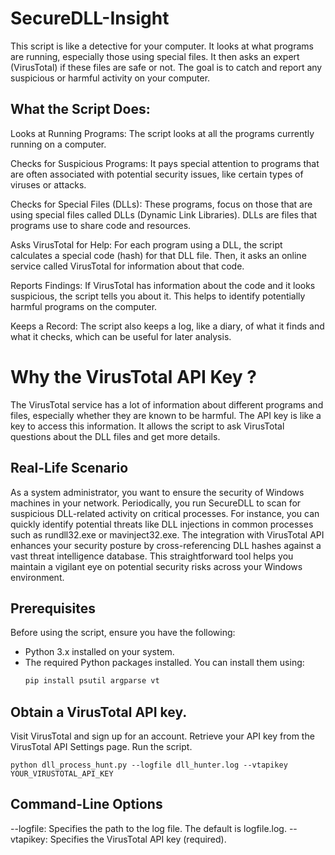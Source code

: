 # SecureDLL-Insight
This script is like a detective for your computer. It looks at what programs are running, especially those using special files. It then asks an expert (VirusTotal) if these files are safe or not. The goal is to catch and report any suspicious or harmful activity on your computer.

## What the Script Does:
Looks at Running Programs: The script looks at all the programs currently running on a computer.

Checks for Suspicious Programs: It pays special attention to programs that are often associated with potential security issues, like certain types of viruses or attacks.

Checks for Special Files (DLLs): These programs, focus on those that are using special files called DLLs (Dynamic Link Libraries). DLLs are files that programs use to share code and resources.

Asks VirusTotal for Help: For each program using a DLL, the script calculates a special code (hash) for that DLL file. Then, it asks an online service called VirusTotal for information about that code.

Reports Findings: If VirusTotal has information about the code and it looks suspicious, the script tells you about it. This helps to identify potentially harmful programs on the computer.

Keeps a Record: The script also keeps a log, like a diary, of what it finds and what it checks, which can be useful for later analysis.

# Why the VirusTotal API Key ?

The VirusTotal service has a lot of information about different programs and files, especially whether they are known to be harmful.
The API key is like a key to access this information. It allows the script to ask VirusTotal questions about the DLL files and get more details.

## Real-Life Scenario
As a system administrator, you want to ensure the security of Windows machines in your network. Periodically, you run SecureDLL to scan for suspicious DLL-related activity on critical processes. For instance, you can quickly identify potential threats like DLL injections in common processes such as rundll32.exe or mavinject32.exe. The integration with VirusTotal API enhances your security posture by cross-referencing DLL hashes against a vast threat intelligence database. This straightforward tool helps you maintain a vigilant eye on potential security risks across your Windows environment.

## Prerequisites
Before using the script, ensure you have the following:

- Python 3.x installed on your system.
- The required Python packages installed. You can install them using:
  ```bash
  pip install psutil argparse vt


## Obtain a VirusTotal API key.
Visit VirusTotal and sign up for an account.
Retrieve your API key from the VirusTotal API Settings page.
Run the script.
 ```
python dll_process_hunt.py --logfile dll_hunter.log --vtapikey YOUR_VIRUSTOTAL_API_KEY
 ```

## Command-Line Options
--logfile: Specifies the path to the log file. The default is logfile.log.
--vtapikey: Specifies the VirusTotal API key (required).
